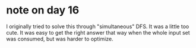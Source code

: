 # note on day 16

I originally tried to solve this through "simultaneous" DFS. It was a little
too cute. It was easy to get the right answer that way when the whole input set
was consumed, but was harder to optimize.